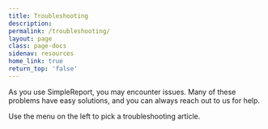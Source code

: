 ```yaml
---
title: Troubleshooting
description:
permalink: /troubleshooting/
layout: page
class: page-docs
sidenav: resources
home_link: true
return_top: 'false'
---
```


As you use SimpleReport, you may encounter issues. Many of these problems have easy solutions, and you can always reach out to us for help.

Use the menu on the left to pick a troubleshooting article.
